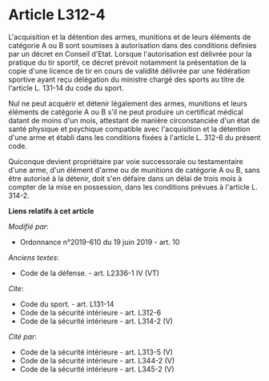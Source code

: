 # Article L312-4

L'acquisition et la détention des armes, munitions et de leurs éléments de catégorie A ou B sont soumises à autorisation dans
des conditions définies par un décret en Conseil d'Etat. Lorsque l'autorisation est délivrée pour la pratique du tir sportif,
ce décret prévoit notamment la présentation de la copie d'une licence de tir en cours de validité délivrée par une fédération
sportive ayant reçu délégation du ministre chargé des sports au titre de l'article L. 131-14 du code du sport.

Nul ne peut acquérir et détenir légalement des armes, munitions et leurs éléments de catégorie A ou B s'il ne peut produire
un certificat médical datant de moins d'un mois, attestant de manière circonstanciée d'un état de santé physique et psychique
compatible avec l'acquisition et la détention d'une arme et établi dans les conditions fixées à l'article L. 312-6 du présent
code.

Quiconque devient propriétaire par voie successorale ou testamentaire d'une arme, d'un élément d'arme ou de munitions de
catégorie A ou B, sans être autorisé à la détenir, doit s'en défaire dans un délai de trois mois à compter de la mise en
possession, dans les conditions prévues à l'article L. 314-2.

**Liens relatifs à cet article**

_Modifié par_:

  - Ordonnance n°2019-610 du 19 juin 2019 - art. 10

_Anciens textes_:

  - Code de la défense. - art. L2336-1 IV (VT)

_Cite_:

  - Code du sport. - art. L131-14
  - Code de la sécurité intérieure - art. L312-6
  - Code de la sécurité intérieure - art. L314-2 (V)

_Cité par_:

  - Code de la sécurité intérieure - art. L313-5 (V)
  - Code de la sécurité intérieure - art. L344-2 (V)
  - Code de la sécurité intérieure - art. L345-2 (V)
